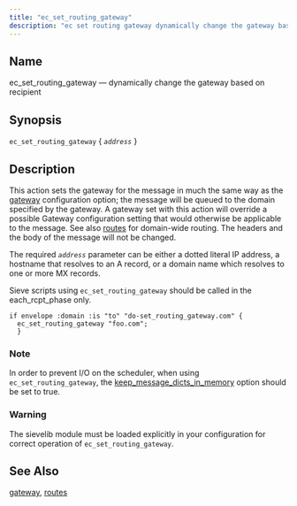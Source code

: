 ```yaml
---
title: "ec_set_routing_gateway"
description: "ec set routing gateway dynamically change the gateway based on recipient ec set routing gateway address This action sets the gateway for the message in much the same way as the gateway configuration option the message will be queued to the domain specified by the gateway A gateway set with..."
---
```


<a name="sieve.ref.ec_set_routing_gateway"></a> 
## Name

ec_set_routing_gateway — dynamically change the gateway based on recipient

## Synopsis

`ec_set_routing_gateway` { *`address`* }

<a name="idp30520944"></a> 
## Description

This action sets the gateway for the message in much the same way as the [gateway](/momentum/3/3-reference/3-reference-conf-ref-gateway) configuration option; the message will be queued to the domain specified by the gateway. A gateway set with this action will override a possible Gateway configuration setting that would otherwise be applicable to the message. See also [routes](/momentum/3/3-reference/3-reference-conf-ref-routes) for domain-wide routing. The headers and the body of the message will not be changed.

The required *`address`* parameter can be either a dotted literal IP address, a hostname that resolves to an A record, or a domain name which resolves to one or more MX records.

Sieve scripts using `ec_set_routing_gateway` should be called in the each_rcpt_phase only.

<a name="example.ec_set_routing_gateway"></a> 


```
if envelope :domain :is "to" "do-set_routing_gateway.com" {
  ec_set_routing_gateway "foo.com";
  }
```

### Note

In order to prevent I/O on the scheduler, when using `ec_set_routing_gateway`, the [keep_message_dicts_in_memory](/momentum/3/3-reference/3-reference-conf-ref-keep-message-dicts-in-memory) option should be set to true.

### Warning

The sievelib module must be loaded explicitly in your configuration for correct operation of `ec_set_routing_gateway`.

<a name="idp30532624"></a> 
## See Also

[gateway](/momentum/3/3-reference/3-reference-conf-ref-gateway), [routes](/momentum/3/3-reference/3-reference-conf-ref-routes)